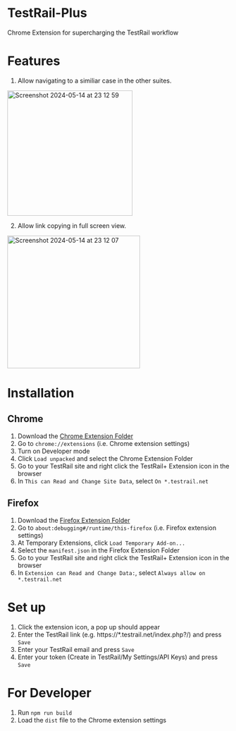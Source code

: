 # TestRail-Plus
Chrome Extension for supercharging the TestRail workflow

# Features
1. Allow navigating to a similiar case in the other suites.
<img width="284" alt="Screenshot 2024-05-14 at 23 12 59" src="https://github.com/StevenChenWaiHo/TestRail-Plus/assets/122108964/88af5096-16f4-4f76-a216-04140b8a8229">

2. Allow link copying in full screen view.
<img width="301" alt="Screenshot 2024-05-14 at 23 12 07" src="https://github.com/StevenChenWaiHo/TestRail-Plus/assets/122108964/9ab9f299-d75c-49c2-be26-ab145a17d872">

# Installation
## Chrome
1. Download the [Chrome Extension Folder](https://www.dropbox.com/scl/fo/6fjut3exg3iwgnf241wyf/ANALisPMwtFHy9R_ZuMzv3Y?rlkey=8zut23rmjowixyqk2gcbz6lgv&st=yaklwnxo&dl=0)
2. Go to `chrome://extensions` (i.e. Chrome extension settings)
3. Turn on Developer mode
4. Click `Load unpacked` and select the Chrome Extension Folder
5. Go to your TestRail site and right click the TestRail+ Extension icon in the browser
6. In `This can Read and Change Site Data`, select `On *.testrail.net`

## Firefox
1. Download the [Firefox Extension Folder](https://www.dropbox.com/scl/fo/10nfa9uud3dyw0r4avgb0/ALwJ-0_FS2lt1Pe7-qiuhtM?rlkey=1i1y34rgqqf9dzgjbxlp8kg3y&st=n83uo1cc&dl=0)
2. Go to `about:debugging#/runtime/this-firefox` (i.e. Firefox extension settings)
3. At Temporary Extensions, click `Load Temporary Add-on...`
4. Select the `manifest.json` in the Firefox Extension Folder
5. Go to your TestRail site and right click the TestRail+ Extension icon in the browser
6. In `Extension can Read and Change Data:`, select `Always allow on *.testrail.net`

# Set up
1. Click the extension icon, a pop up should appear
2. Enter the TestRail link (e.g. https://*.testrail.net/index.php?/) and press `Save`
3. Enter your TestRail email and press `Save`
4. Enter your token (Create in TestRail/My Settings/API Keys) and press `Save`

# For Developer
1. Run `npm run build`
2. Load the `dist` file to the Chrome extension settings
